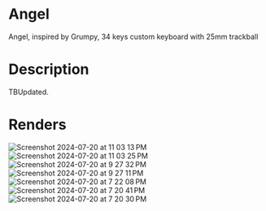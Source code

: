 # Angel
Angel, inspired by Grumpy, 34 keys custom keyboard with 25mm trackball

# Description
TBUpdated.

# Renders

![Screenshot 2024-07-20 at 11 03 13 PM](https://github.com/user-attachments/assets/634b189f-108c-491e-8829-65602cd2ca75)
![Screenshot 2024-07-20 at 11 03 25 PM](https://github.com/user-attachments/assets/b05db8b7-a0e7-486b-960e-aa2861589a36)
![Screenshot 2024-07-20 at 9 27 32 PM](https://github.com/user-attachments/assets/e133a029-b197-46fb-83fd-816b0a2ba65a)
![Screenshot 2024-07-20 at 9 27 11 PM](https://github.com/user-attachments/assets/23903ed7-7c62-4346-adc3-6fe40e0a91bd)
![Screenshot 2024-07-20 at 7 22 08 PM](https://github.com/user-attachments/assets/49e0ded1-355d-403b-abcc-b6c670011719)
![Screenshot 2024-07-20 at 7 20 41 PM](https://github.com/user-attachments/assets/0b909741-2063-4ba1-8130-84e16060b183)
![Screenshot 2024-07-20 at 7 20 30 PM](https://github.com/user-attachments/assets/e87c3f66-4f05-407d-88fd-e3ecf8c579df)
